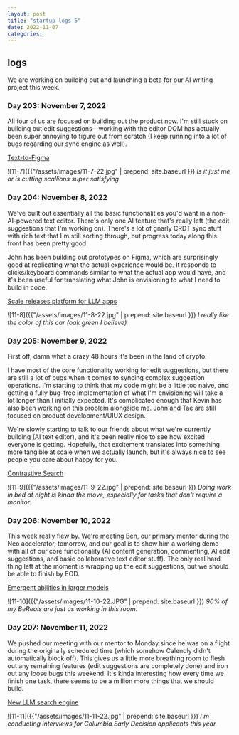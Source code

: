 ```yaml
---
layout: post
title: "startup logs 5"
date: 2022-11-07
categories:
---
```

## logs
We are working on building out and launching a beta for our AI writing project this week.

### Day 203: November 7, 2022
All four of us are focused on building out the product now. I'm still stuck on building out edit suggestions—working with the editor DOM has actually been super annoying to figure out from scratch (I keep running into a lot of bugs regarding our sync engine as well).

[Text-to-Figma](https://twitter.com/mathemagic1an/status/1589657222094934016?s=20&t=Jy1u3bfxLaPE35NxwHMgrA)

![11-7]({{"/assets/images/11-7-22.jpg" | prepend: site.baseurl }})
*Is it just me or is cutting scallions super satisfying*

### Day 204: November 8, 2022
We've built out essentially all the basic functionalities you'd want in a non-AI-powered text editor. There's only one AI feature that's really left (the edit suggestions that I'm working on). There's a lot of gnarly CRDT sync stuff with rich text that I'm still sorting through, but progress today along this front has been pretty good.

John has been building out prototypes on Figma, which are surprisingly good at replicating what the actual experience would be. It responds to clicks/keyboard commands similar to what the actual app would have, and it's been useful for translating what John is envisioning to what I need to build in code.

[Scale releases platform for LLM apps](https://twitter.com/alexandr_wang/status/1590081944603484160?s=20&t=q51RCgzOUYgSe-fMmEe2JA)

![11-8]({{"/assets/images/11-8-22.jpg" | prepend: site.baseurl }})
*I really like the color of this car (oak green I believe)*

### Day 205: November 9, 2022

First off, damn what a crazy 48 hours it's been in the land of crypto.

I have most of the core functionality working for edit suggestions, but there are still a lot of bugs when it comes to syncing complex suggestion operations. I'm starting to think that my code might be a little too naive, and getting a fully bug-free implementation of what I'm envisioning will take a lot longer than I initially expected. It's complicated enough that Kevin has also been working on this problem alongside me. John and Tae are still focused on product development/UIUX design.

We're slowly starting to talk to our friends about what we're currently building (AI text editor), and it's been really nice to see how excited everyone is getting. Hopefully, that excitement translates into something more tangible at scale when we actually launch, but it's always nice to see people you care about happy for you.

[Contrastive Search](https://twitter.com/joao_gante/status/1590293010385760256?s=20&t=LCiCvBZkPN2KqGdDvZJkMQ)

![11-9]({{"/assets/images/11-9-22.jpg" | prepend: site.baseurl }})
*Doing work in bed at night is kinda the move, especially for tasks that don't require a monitor.*

### Day 206: November 10, 2022
This week really flew by. We're meeting Ben, our primary mentor during the Neo accelerator, tomorrow, and our goal is to show him a working demo with all of our core functionality (AI content generation, commenting, AI edit suggestions, and basic collaborative text editor stuff). The only real hard thing left at the moment is wrapping up the edit suggestions, but we should be able to finish by EOD.

[Emergent abilities in larger models](https://ai.googleblog.com/2022/11/characterizing-emergent-phenomena-in.html)

![11-10]({{"/assets/images/11-10-22.JPG" | prepend: site.baseurl }})
*90% of my BeReals are just us working in this room.*

### Day 207: November 11, 2022
We pushed our meeting with our mentor to Monday since he was on a flight during the originally scheduled time (which somehow Calendly didn't automatically block off). This gives us a little more breathing room to flesh out any remaining features (edit suggestions are completely done) and iron out any loose bugs this weekend. It's kinda interesting how every time we finish one task, there seems to be a million more things that we should build.

[New LLM search engine](https://metaphor.systems/)

![11-11]({{"/assets/images/11-11-22.jpg" | prepend: site.baseurl }})
*I'm conducting interviews for Columbia Early Decision applicants this year.*
